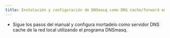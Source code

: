 ```yaml
---
title: Instalación y configuración de DNSmasq como DNS cache/forward en una red local
---
```


* Sigue los pasos del manual y configura mortadelo como servidor DNS cache de la red local utilizando el programa DNSmasq.